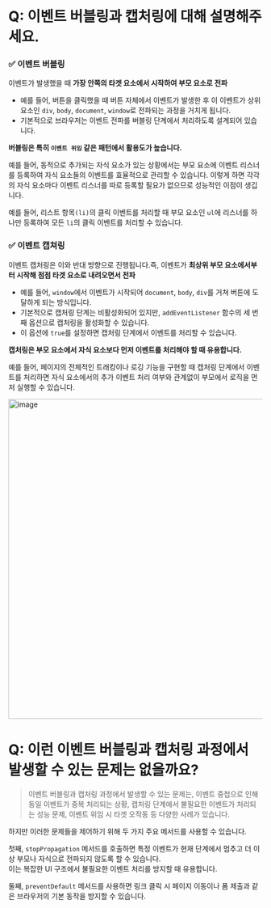 # Q: 이벤트 버블링과 캡처링에 대해 설명해주세요.

### ✅ 이벤트 버블링
이벤트가 발생했을 때 **가장 안쪽의 타겟 요소에서 시작하여 부모 요소로 전파**
- 예를 들어, 버튼을 클릭했을 때 버튼 자체에서 이벤트가 발생한 후 이 이벤트가 상위 요소인 `div`, `body`, `document`, `window`로 전파되는 과정을 거치게 됩니다. 
- 기본적으로 브라우저는 이벤트 전파를 버블링 단계에서 처리하도록 설계되어 있습니다.

**버블링은 특히 `이벤트 위임` 같은 패턴에서 활용도가 높습니다.**   

예를 들어, 동적으로 추가되는 자식 요소가 있는 상황에서는 부모 요소에 이벤트 리스너를 등록하여 자식 요소들의 이벤트를 효율적으로 관리할 수 있습니다. 이렇게 하면 각각의 자식 요소마다 이벤트 리스너를 따로 등록할 필요가 없으므로 성능적인 이점이 생깁니다.

예를 들어, 리스트 항목`(li)`의 클릭 이벤트를 처리할 때 부모 요소인 `ul`에 리스너를 하나만 등록하여 모든 `li`의 클릭 이벤트를 처리할 수 있습니다.

### ✅ 이벤트 캡쳐링
이벤트 캡처링은 이와 반대 방향으로 진행됩니다.즉, 이벤트가 **최상위 부모 요소에서부터 시작해 점점 타겟 요소로 내려오면서 전파** 
- 예를 들어, `window`에서 이벤트가 시작되어 `document`, `body`, `div`를 거쳐 버튼에 도달하게 되는 방식입니다.
- 기본적으로 캡처링 단계는 비활성화되어 있지만, `addEventListener` 함수의 세 번째 옵션으로 캡처링을 활성화할 수 있습니다.
- 이 옵션에 `true`를 설정하면 캡처링 단계에서 이벤트를 처리할 수 있습니다.

**캡처링은 부모 요소에서 자식 요소보다 먼저 이벤트를 처리해야 할 때 유용합니다.**

예를 들어, 페이지의 전체적인 트래킹이나 로깅 기능을 구현할 때 캡처링 단계에서 이벤트를 처리하면 자식 요소에서의 추가 이벤트 처리 여부와 관계없이 부모에서 로직을 먼저 실행할 수 있습니다.

<img width="641" height="633" alt="image" src="https://github.com/user-attachments/assets/10ccdc9b-c2ad-499e-8664-1540fd52a5fc" />

<br />

# Q: 이런 이벤트 버블링과 캡처링 과정에서 발생할 수 있는 문제는 없을까요?
> 이벤트 버블링과 캡처링 과정에서 발생할 수 있는 문제는, 이벤트 중첩으로 인해 동일 이벤트가 중복 처리되는 상황, 캡처링 단계에서 불필요한 이벤트가 처리되는 성능 문제, 이벤트 위임 시 타겟 오작동 등 다양한 사례가 있습니다.

하지만 이러한 문제들을 제어하기 위해 두 가지 주요 메서드를 사용할 수 있습니다.

첫째, `stopPropagation` 메서드를 호출하면 특정 이벤트가 현재 단계에서 멈추고 더 이상 부모나 자식으로 전파되지 않도록 할 수 있습니다.   
이는 복잡한 UI 구조에서 불필요한 이벤트 처리를 방지할 때 유용합니다.

둘째, `preventDefault` 메서드를 사용하면 링크 클릭 시 페이지 이동이나 폼 제출과 같은 브라우저의 기본 동작을 방지할 수 있습니다.

